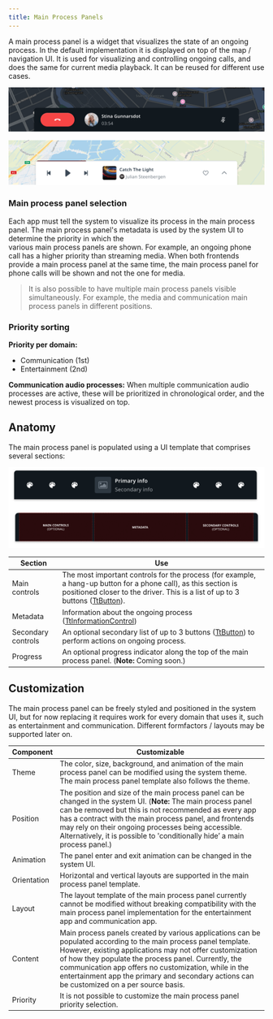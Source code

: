 ```yaml
---
title: Main Process Panels
---
```


A main process panel is a widget that visualizes the state of an ongoing process. In the default
implementation it is displayed on top of the map / navigation UI. It is used for visualizing and
controlling ongoing calls, and does the same for current media playback. It can be reused for 
different use cases.

![overview-1](images/main-process-panels/overview-1.png)

![overview-2](images/main-process-panels/overview-2.png)

### Main process panel selection

Each app must tell the system to visualize its process in the main process panel. 
The main process panel's metadata is used by the system UI to determine the priority in which the  
various main process panels are shown. For example, an ongoing phone call has a higher priority than 
streaming media. When both frontends provide a main process panel at the same time, the main process 
panel for phone calls will be shown and not the one for media.

<Blockquote>
    It is also possible to have multiple main process panels visible simultaneously. For example,
    the media and communication main process panels in different positions.
</Blockquote>

### Priority sorting

__Priority per domain:__
- Communication (1st)
- Entertainment (2nd)

__Communication audio processes:__ When multiple communication audio processes are active, these 
will be prioritized in chronological order, and the newest process is visualized on top.

## Anatomy

The main process panel is populated using a UI template that comprises several sections:

![anatomy](images/main-process-panels/anatomy.png)

| Section     | Use  |
| ------------- | ------------- |
| Main controls | The most important controls for the process (for example, a hang-up button for a phone call), as this section is positioned closer to the driver. This is a list of up to 3 buttons ([TtButton](TTIVI_ANDROID_TOOLS_API)). |
| Metadata | Information about the ongoing process ([TtInformationControl](TTIVI_ANDROID_TOOLS_API)) |
| Secondary controls | An optional secondary list of up to 3 buttons ([TtButton](TTIVI_ANDROID_TOOLS_API)) to perform actions on ongoing process. |
| Progress | An optional progress indicator along the top of the main process panel. (__Note:__ Coming soon.) |

## Customization

The main process panel can be freely styled and positioned in the system UI, but for now replacing 
it requires work for every domain that uses it, such as entertainment and communication. 
Different formfactors / layouts may be supported later on.

| Component     | Customizable  |
| ------------- | ------------- |
| Theme | The color, size, background, and animation of the main process panel can be modified using the system theme. The main process panel template also follows the theme. |
| Position | The position and size of the main process panel can be changed in the system UI. (__Note:__ The main process panel can be removed but this is not recommended as every app has a contract with the main process panel, and frontends may rely on their ongoing processes being accessible. Alternatively, it is possible to 'conditionally hide’ a main process panel.) |
| Animation | The panel enter and exit animation can be changed in the system UI. |
| Orientation | Horizontal and vertical layouts are supported in the main process panel template.
| Layout | The layout template of the main process panel currently cannot be modified without breaking compatibility with the main process panel implementation for the entertainment app and communication app. |
| Content | Main process panels created by various applications can be populated according to the main process panel template. However, existing applications may not offer customization of how they populate the process panel. Currently, the communication app offers no customization, while in the entertainment app the primary and secondary actions can be customized on a per source basis. |
| Priority | It is not possible to customize the main process panel priority selection. |
